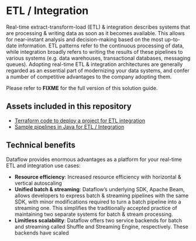 # ETL / Integration

Real-time extract-transform-load (ETL) & integration describes systems that are processing & writing
data as soon as it becomes available. This allows for near-instant analysis and decision-making
based on the most up-to-date information. ETL patterns refer to the continuous processing of data,
while integration broadly refers to writing the results of these pipelines to various systems (e.g.
data warehouses, transactional databases, messaging queues). Adopting real-time ETL & integration
architectures are generally regarded as an essential part of modernizing your data systems, and
confer a number of competitive advantages to the company adopting them.

Please refer to **FIXME** for the full version of this solution guide.

## Assets included in this repository

* [Terraform code to deploy a project for ETL integration](../terraform/etl_integration/)
* [Sample pipelines in Java for ETL / Integration](../pipelines/etl_integration_java/)

## Technical benefits

Dataflow provides enormous advantages as a platform for your real-time ETL and integration use
cases:

* **Resource efficiency**: Increased resource efficiency with horizontal & vertical autoscaling
* **Unified batch & streaming**: Dataflow’s underlying SDK, Apache Beam, allows developers to
  express
  batch & streaming pipelines with the same SDK, with minor modifications required to turn a batch
  pipeline into a streaming one. This simplifies the traditionally accepted practice of maintaining
  two separate systems for batch & stream processing.
* **Limitless scalability**: Dataflow offers two service backends for batch and streaming called
  Shuffle
  and Streaming Engine, respectively. These backends have scaled